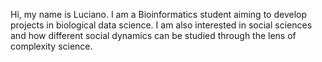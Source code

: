 Hi, my name is Luciano. I am a Bioinformatics student aiming to develop projects in biological data science.
I am also interested in social sciences and how different social dynamics can be studied through the lens of complexity science. 
